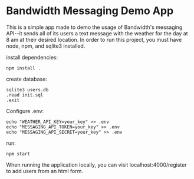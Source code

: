 # Bandwidth Messaging Demo App

This is a simple app made to demo the usage of Bandwidth's messaging API--it sends all of its users a text message with the weather for the day at 8 am at their desired location. In order to run this project, you must have node, npm, and sqlite3 installed. 

install dependencies: 
```
npm install . 
```
create database:
```
sqlite3 users.db
.read init.sql
.exit
```

Configure .env:
```
echo "WEATHER_API_KEY=your_key" >> .env
echo "MESSAGING_API_TOKEN=your_key" >> .env
echo "MESSAGING_API_SECRET=your_key" >> .env
```

run:
```
npm start
```

When running the application locally, you can visit localhost:4000/register to add users from an html form. 